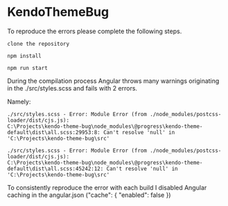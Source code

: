# KendoThemeBug

To reproduce the errors please complete the following steps.

```
clone the repository
```

```
npm install
```

```
npm run start
```

During the compilation process Angular throws many warnings originating in the ./src/styles.scss and fails with 2 errors. 

Namely:
```
./src/styles.scss - Error: Module Error (from ./node_modules/postcss-loader/dist/cjs.js):
C:\Projects\kendo-theme-bug\node_modules\@progress\kendo-theme-default\dist\all.scss:29953:8: Can't resolve 'null' in 'C:\Projects\kendo-theme-bug\src'

./src/styles.scss - Error: Module Error (from ./node_modules/postcss-loader/dist/cjs.js):
C:\Projects\kendo-theme-bug\node_modules\@progress\kendo-theme-default\dist\all.scss:45242:12: Can't resolve 'null' in 'C:\Projects\kendo-theme-bug\src'
```

To consistently reproduce the error with each build I disabled Angular caching in the angular.json ("cache": { "enabled": false })
